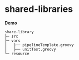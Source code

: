 # shared-libraries

**Demo**
```
share-library
├─ src
├─ vars
│   ├── pipelineTemplate.groovy
│   ├── unitTest.groovy
└─ resource
```